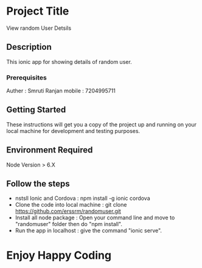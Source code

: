 # Project Title 

View random User Detsils

## Description

This ionic app for showing details of random user.

### Prerequisites
Auther : Smruti Ranjan
mobile : 7204995711


## Getting Started

These instructions will get you a copy of the project up and running on your local machine for development and testing purposes. 

## Environment Required

Node Version > 6.X

## Follow the steps

* nstsll Ionic and Cordova :  npm install -g ionic cordova
* Clone the code into local machine   :  git clone https://github.com/erssrm/randomuser.git
* Install all node package : Open your command line and move to "randomuser" folder then do  "npm install".
* Run the app in localhost : give the command "ionic serve". 


# Enjoy Happy Coding 

